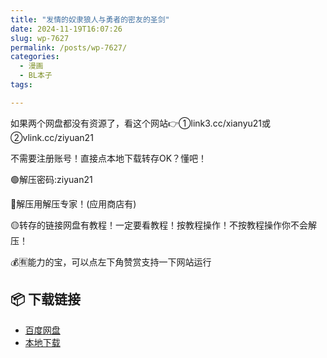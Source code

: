 ```yaml
---
title: "发情的奴隶狼人与勇者的密友的圣剑"
date: 2024-11-19T16:07:26
slug: wp-7627
permalink: /posts/wp-7627/
categories:
  - 漫画
  - BL本子
tags:

---
```


如果两个网盘都没有资源了，看这个网站👉①link3.cc/xianyu21或②vlink.cc/ziyuan21

不需要注册账号！直接点本地下载转存OK？懂吧！

🟢解压密码:ziyuan21

🔵解压用解压专家！(应用商店有)

🟡转存的链接网盘有教程！一定要看教程！按教程操作！不按教程操作你不会解压！

💰🈶能力的宝，可以点左下角赞赏支持一下网站运行

## 📦 下载链接
- [百度网盘](https://blziyuan21.com/pay-download/7627?key=7d6deab1d8&down_id=0)
- [本地下载](https://blziyuan21.com/pay-download/7627?key=7d6deab1d8&down_id=1)


